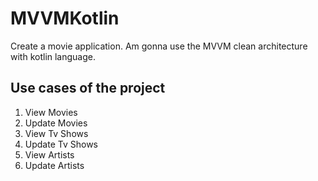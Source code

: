 # MVVMKotlin
Create a movie application. Am gonna use the MVVM clean architecture with kotlin language.

## Use cases of the project
1. View Movies
2. Update Movies
3. View Tv Shows
4. Update Tv Shows
5. View Artists
6. Update Artists
